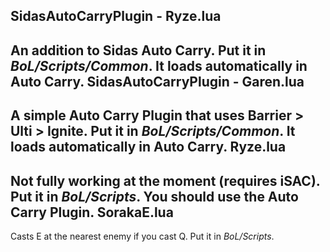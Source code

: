 SidasAutoCarryPlugin - Ryze.lua
-------------------------------
An addition to Sidas Auto Carry. Put it in *BoL/Scripts/Common*. It loads automatically in Auto Carry.
SidasAutoCarryPlugin - Garen.lua
--------------------------------
A simple Auto Carry Plugin that uses Barrier > Ulti > Ignite. Put it in *BoL/Scripts/Common*. It loads automatically in Auto Carry.
Ryze.lua
--------
Not fully working at the moment (requires iSAC). Put it in *BoL/Scripts*. You should use the Auto Carry Plugin.
SorakaE.lua
-----------
Casts E at the nearest enemy if you cast Q. Put it in *BoL/Scripts*.